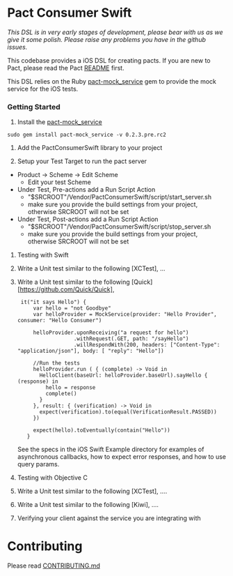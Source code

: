 # Pact Consumer Swift

_This DSL is in very early stages of development, please bear with us as we give it some polish. Please raise any problems you have in the github issues._

This codebase provides a iOS DSL for creating pacts. If you are new to Pact, please read the Pact [README][pact-readme] first.

This DSL relies on the Ruby [pact-mock_service][pact-mock-service] gem to provide the mock service for the iOS tests.

### Getting Started

1. Install the [pact-mock_service][pact-mock-service]

  `sudo gem install pact-mock_service -v 0.2.3.pre.rc2`

1. Add the PactConsumerSwift library to your project

1. Setup your Test Target to run the pact server
  * Product -> Scheme -> Edit Scheme
    - Edit your test Scheme
  * Under Test, Pre-actions add a Run Script Action
    - "$SRCROOT"/Vendor/PactConsumerSwift/script/start_server.sh
    - make sure you provide the build settings from your project, otherwise SRCROOT will not be set
  * Under Test, Post-actions add a Run Script Action
    - "$SRCROOT"/Vendor/PactConsumerSwift/script/stop_server.sh
    - make sure you provide the build settings from your project, otherwise SRCROOT will not be set

1. Testing with Swift
  1. Write a Unit test similar to the following [XCTest],
    ...

  1. Write a Unit test similar to the following [Quick][https://github.com/Quick/Quick],

          it("it says Hello") {
              var hello = "not Goodbye"
              var helloProvider = MockService(provider: "Hello Provider", consumer: "Hello Consumer")

              helloProvider.uponReceiving("a request for hello")
                           .withRequest(.GET, path: "/sayHello")
                           .willRespondWith(200, headers: ["Content-Type": "application/json"], body: [ "reply": "Hello"])

              //Run the tests
              helloProvider.run ( { (complete) -> Void in
                HelloClient(baseUrl: helloProvider.baseUrl).sayHello { (response) in
                  hello = response
                  complete()
                }
              }, result: { (verification) -> Void in
                expect(verification).to(equal(VerificationResult.PASSED))
              })

              expect(hello).toEventually(contain("Hello"))
            }

      See the specs in the iOS Swift Example directory for examples of asynchronous callbacks, how to expect error responses, and how to use query params.

1. Testing with Objective C
  1. Write a Unit test similar to the following [XCTest],
    ....
  1. Write a Unit test similar to the following [Kiwi],
    ....

1. Verifying your client against the service you are integrating with

# Contributing

Please read [CONTRIBUTING.md](/CONTRIBUTING.md)

[pact-readme]: https://github.com/realestate-com-au/pact
[pact-mock-service]: https://github.com/bethesque/pact-mock_service
[pact-mock-service-without-ruby]: https://github.com/DiUS/pact-consumer-js-dsl/wiki/Using-the-Pact-Mock-Service-without-Ruby